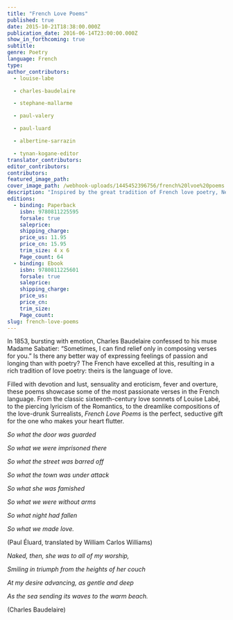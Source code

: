 ```yaml
---
title: "French Love Poems"
published: true
date: 2015-10-21T18:38:00.000Z
publication_date: 2016-06-14T23:00:00.000Z
show_in_forthcoming: true
subtitle:
genre: Poetry
language: French
type:
author_contributors:
  - louise-labe

  - charles-baudelaire

  - stephane-mallarme

  - paul-valery

  - paul-luard

  - albertine-sarrazin

  - tynan-kogane-editor
translator_contributors:
editor_contributors:
contributors:
featured_image_path:
cover_image_path: /webhook-uploads/1445452396756/french%20lvoe%20poems.tiff
description: "Inspired by the great tradition of French love poetry, New Directions presents a beautiful, small gift edition, dedicated to what makes the world go round "
editions:
  - binding: Paperback
    isbn: 9780811225595
    forsale: true
    saleprice:
    shipping_charge:
    price_us: 11.95
    price_cn: 15.95
    trim_size: 4 x 6
    Page_count: 64
  - binding: Ebook
    isbn: 9780811225601
    forsale: true
    saleprice:
    shipping_charge:
    price_us:
    price_cn:
    trim_size:
    Page_count:
slug: french-love-poems
---
```


In 1853, bursting with emotion, Charles Baudelaire confessed to his muse Madame Sabatier: “Sometimes, I can find relief only in composing verses for you.” Is there any better way of expressing feelings of passion and longing than with poetry? The French have excelled at this, resulting in a rich tradition of love poetry: theirs is the language of love.

Filled with devotion and lust, sensuality and eroticism, fever and overture, these poems showcase some of the most passionate verses in the French language. From the classic sixteenth-century love sonnets of Louise Labé, to the piercing lyricism of the Romantics, to the dreamlike compositions of the love-drunk Surrealists, _French Love Poems_ is the perfect, seductive gift for the one who makes your heart flutter.

_So what the door was guarded_

_So what we were imprisoned there_

_So what the street was barred off_

_So what the town was under attack_

_So what she was famished_

_So what we were without arms_

_So what night had fallen_

_So what we made love._

(Paul Éluard, translated by William Carlos Williams)

_Naked, then, she was to all of my worship,_

_Smiling in triumph from the heights of her couch_

_At my desire advancing, as gentle and deep_

_As the sea sending its waves to the warm beach._

(Charles Baudelaire)

